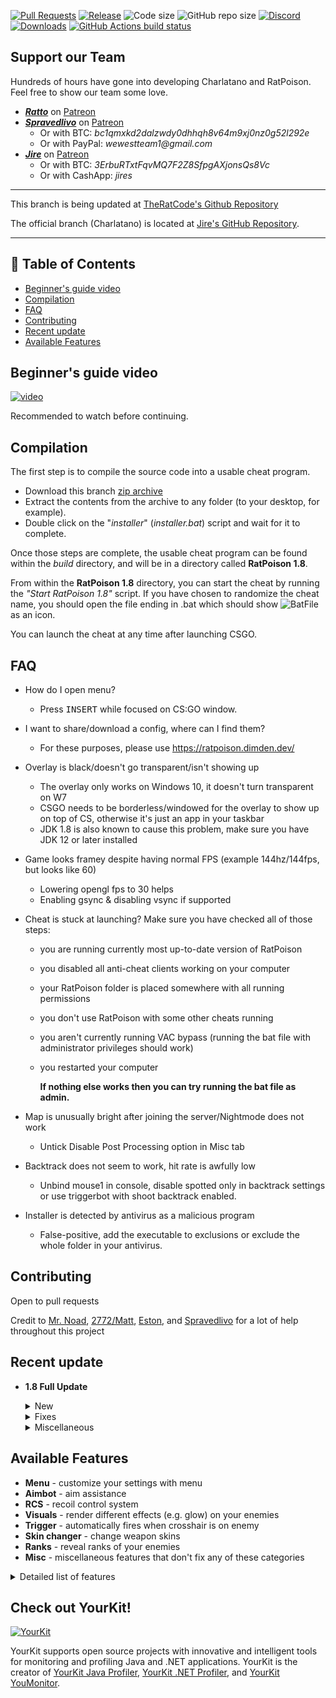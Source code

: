 [![Pull Requests](https://img.shields.io/github/issues-pr/TheRatCode/RatPoison.svg)](https://github.com/TheRatCode/RatPoison/pulls/)
[![Release](https://img.shields.io/github/release/TheRatCode/RatPoison.svg)](https://github.com/TheRatCode/RatPoison/releases/)
![Code size](https://img.shields.io/github/languages/code-size/TheRatCode/RatPoison.svg)
![GitHub repo size](https://img.shields.io/github/repo-size/TheRatCode/RatPoison.svg)
[![Discord](https://dimden.dev/ratpoisonwidget)](https://dimden.dev/ratpoisonowns)
[![Downloads](https://img.shields.io/github/downloads/TheRatCode/RatPoison/total.svg)](https://github.com/TheRatCode/RatPoison/releases/latest)
[![GitHub Actions build status](https://img.shields.io/github/workflow/status/TheRatCode/RatPoison/Push?label=GitHub%20Actions)](https://github.com/TheRatCode/RatPoison/actions?query=workflow%3APush+)

## Support our Team

Hundreds of hours have gone into developing Charlatano and RatPoison. Feel free to show our team some love.

* **_[Ratto](https://github.com/TheRatCode)_** on [Patreon](https://www.patreon.com/ratto)
* **_[Spravedlivo](https://github.com/Spravedlivo)_** on [Patreon](https://www.patreon.com/spravedlivo)
    * Or with BTC: _bc1qmxkd2dalzwdy0dhhqh8v64m9xj0nz0g52l292e_
    * Or with PayPal: _wewestteam1@gmail.com_
* **_[Jire](https://github.com/Jire)_** on [Patreon](https://www.patreon.com/Jire)
    * Or with BTC: _3ErbuRTxtFqvMQ7F2Z8SfpgAXjonsQs8Vc_
    * Or with CashApp: _jires_

---

This branch is being updated at [TheRatCode's Github Repository](https://github.com/TheRatCode/RatPoison)

The official branch (Charlatano) is located at [Jire's GitHub Repository](https://github.com/Jire/Charlatano).

---

## 📝 Table of Contents

- [Beginner's guide video](#video)
- [Compilation](#compilation)
- [FAQ](#FAQ)
- [Contributing](#contributing)
- [Recent update](#update)
- [Available Features](#features)

## Beginner's guide video <a name = "video"></a>

[![video](https://img.youtube.com/vi/LXBTAnnwahU/0.jpg)](https://www.youtube.com/watch?v=LXBTAnnwahU)

Recommended to watch before continuing.

## Compilation <a name = "compilation"></a>
The first step is to compile the source code into a usable cheat program.

* Download this branch [zip archive](https://github.com/TheRatCode/RatPoison/archive/beta.zip)
* Extract the contents from the archive to any folder (to your desktop, for example).
* Double click on the "_installer_" (_installer.bat_) script and wait for it to complete.

Once those steps are complete, the usable cheat program can be found within the _build_
directory, and will be in a directory called **RatPoison 1.8**.

From within the **RatPoison 1.8** directory, you can start the cheat by running
the _"Start RatPoison 1.8"_ script.
If you have chosen to randomize the cheat name, you should open the file ending in .bat which should show ![BatFile](https://i.imgur.com/JZAhmtr.png) as an icon.

You can launch the cheat at any time after launching CSGO.

## FAQ <a name = "FAQ"></a>
* How do I open menu?
    * Press <kbd>INSERT</kbd> while focused on CS:GO window.

* I want to share/download a config, where can I find them?
    * For these purposes, please use https://ratpoison.dimden.dev/

* Overlay is black/doesn't go transparent/isn't showing up
    * The overlay only works on Windows 10, it doesn't turn transparent on W7
    * CSGO needs to be borderless/windowed for the overlay to show up on top of CS, otherwise it's just an app in your taskbar
    * JDK 1.8 is also known to cause this problem, make sure you have JDK 12 or later installed

* Game looks framey despite having normal FPS (example 144hz/144fps, but looks like 60)
    * Lowering opengl fps to 30 helps
    * Enabling gsync & disabling vsync if supported
   
* Cheat is stuck at launching? Make sure you have checked all of those steps:
    * you are running currently most up-to-date version of RatPoison
    * you disabled all anti-cheat clients working on your computer
    * your RatPoison folder is placed somewhere with all running permissions
    * you don't use RatPoison with some other cheats running
    * you aren't currently running VAC bypass (running the bat file with administrator privileges should work)
    * you restarted your computer
    
 		**If nothing else works then you can try running the bat file as admin.**
	
* Map is unusually bright after joining the server/Nightmode does not work
	* Untick Disable Post Processing option in Misc tab
	
* Backtrack does not seem to work, hit rate is awfully low
	* Unbind mouse1 in console, disable spotted only in backtrack settings or use triggerbot with shoot backtrack enabled.
	
* Installer is detected by antivirus as a malicious program
	* False-positive, add the executable to exclusions or exclude the whole folder in your antivirus.

## Contributing <a name = "contributing"></a>
Open to pull requests

Credit to [Mr. Noad](https://github.com/10urshin), [2772/Matt](https://github.com/matt1tk), [Eston](https://github.com/sotakoira), and [Spravedlivo](https://github.com/SPRAVEDLIVO) for a lot of help throughout this project


## Recent update <a name = "update"></a>

* **1.8 Full Update**

    <details>
	<summary>New</summary>
    
        * Added music kit changer
        * Added pelvis to bone list
        * Added customizable automatic weapons delay
        * Added option to use icons instead of weapon's name in Box ESP
        * Added open configs folder button
        * Added custom fonts support
        * Added smoke timer
        * Added blockbot
        
    </details>

    <details>
        <summary>Fixes</summary>
	
        * Reworked current binds system
        * Fixed Hold Aim not updating in menu
        * Fixed snaplines not drawing to the bomb
        * Fixed being unable to change spectator list position 
        * Snowball weapons were invalid to aimbot
        * Changed dwbSendPackets repository to hazedumper
        * Fixed names in Ranks tab
        * Fixed transparency in some Windows 7 cases
        
    </details>    

    <details>
	<summary>Miscellaneous</summary>
    
        * Changed default menu key to insert
        * Reworked aimbot and misc tabs, now feature sub-tabs
        * Reworked options tab, moved configs to a separate tab
        * Default config now has everything disabled
        * Bumped libgdx version to 1.9.13-SNAPSHOT
        * Improved appless mode
        * Added installer.bat which downloads the installer.exe avoiding malware detection with first download
        
    </details>


## Available Features <a name = "features"></a>

*   **Menu** - customize your settings with menu
*   **Aimbot** - aim assistance
*   **RCS** - recoil control system
*   **Visuals** - render different effects (e.g. glow) on your enemies
*   **Trigger** - automatically fires when crosshair is on enemy
*   **Skin changer** - change weapon skins
*   **Ranks** - reveal ranks of your enemies
*   **Misc** - miscellaneous features that don't fix any of these categories

<details>
    <summary> Detailed list of features</summary>
    
* Menu (Windowed/Fullscreen Windowed only)
	* Appless: Menu shows as an app on the taskbar

* Aimbot
    * Flat Aim: Write to view angles
    * Path aim: Mouse movement
    * Group aimbot settings (Pistol/Rifle/Sniper/Shotgun/SMG)
    * Individual aimbot settings (AK/M4/etc)
    * Aim bone, force bone, aim on shot, FOV, strictness, smoothness
    * (non-silent) Perfect aim, customizable FOV and % chance to activate
	* Backtrack: Shoot enemies up to 200 ms back in time

* RCS
    * RCS for all weapons, customizable X & Y accuracy
	* Types: Legacy and Stable
    * Customizable recoil crosshair, type/width/length/positioning/color
    * Optional sniper/scoped crosshair

* Visuals
    * Radar
		* Legit radar
    * Glow (Normal, Model, Visible, Visible Flicker)
        * Teammates, Enemies, Weapons, Grenades, Bomb, Bomb Carrier, Aimbot Target
    * clrRender chams
        * Teammates, Enemies, Self, Aimbot Target
    * Arrow indicators
        * Teammates, Enemies, Weapons, Grenades, Bomb, Bomb Carrier, Defusers
    * Box (Name, Health, Armor, Helmet, Kevlar, Weapon, Money, Ammo, Flashed, Scoped)
        * Teammates, Enemies, Defusers, Weapons
    * Skeleton
        * Teammates, Enemies
    * Snaplines
        * Teammates, Enemies, Weapons, Bomb, Bomb Carrier, Defuse Kits
    * Footsteps
        * Teammates, Enemies
	* Hitmarker
	* Nade tracer
    * Skin Changer
	* Spread Circle
	* Head Level Helper

* Bone Trigger
    * FOV, InCross
    * Customizable for each weapon category (Pistol/Rifle/Sniper/Shotgun/SMG)
    * Aimbot on activation
    * Optional trigger key
    * Initial shot delay
	* Between shots delay
	* Shoot at backtrack

* Danger Zone compatible

* Misc
    * Movement
        * Bunny hop
        * Auto strafe
        * Fast stop
        * Head walk
		* Auto knife
		* Block Bot
	* FOV Changer
	* Bomb
		* Bomb timer (Text Menu, Visual Bars)
		* Timer menu
		* Timer bars
		* Time to explode
		* Perfect bomb defuse
	* Others
	    * Hitsound
        * Killsound
        * Reduced flash
        * Door Spam
        * Weapon Spam
        * Kill bind
        * Disable post processing
        * Temporary name change
        * Spectator list
        * Auto Accept
        * Music kit spoofer
</details>

## Check out YourKit!
[![YourKit](https://www.yourkit.com/images/yklogo.png)](https://www.yourkit.com/)

YourKit supports open source projects with innovative and intelligent tools 
for monitoring and profiling Java and .NET applications.
YourKit is the creator of [YourKit Java Profiler](https://www.yourkit.com/java/profiler/),
[YourKit .NET Profiler](https://www.yourkit.com/.net/profiler/),
and [YourKit YouMonitor](https://www.yourkit.com/youmonitor/).
